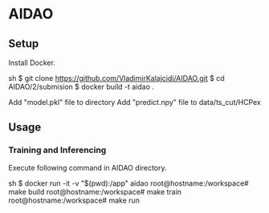 # AIDAO

## Setup
Install Docker.


sh
$ git clone https://github.com/VladimirKalajcidi/AIDAO.git
$ cd AIDAO/2/submision
$ docker build -t aidao .

Add "model.pkl" file to directory
Add "predict.npy" file to data/ts_cut/HCPex


## Usage
### Training and Inferencing
Execute following command in AIDAO directory.

sh
$ docker run -it -v "$(pwd):/app" aidao
root@hostname:/workspace# make build
root@hostname:/workspace# make train
root@hostname:/workspace# make run
